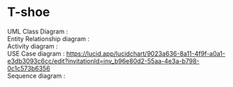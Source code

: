 # T-shoe

UML Class Diagram : 
<br>
Entity Relationship diagram :
<br>
Activity diagram : 
<br>
USE Case diagram : https://lucid.app/lucidchart/9023a636-8a11-4f9f-a0a1-e3db3093c6cc/edit?invitationId=inv_b96e80d2-55aa-4e3a-b798-0c1c573b6356
<br>
Sequence diagram : 
